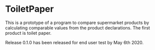 # ToiletPaper

This is a prototype of a program to compare supermarket products by calculating comparable values from the product declarations.
The first product is toilet paper.

Release 0.1.0 has been released for end user test by May 6th 2020.
